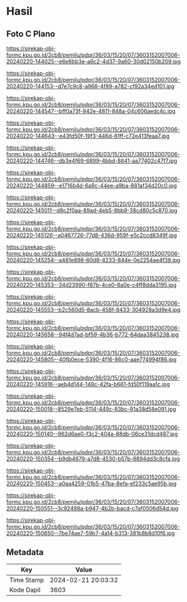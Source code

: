 # Hasil

## Foto C Plano

https://sirekap-obj-formc.kpu.go.id/2cb8/pemilu/pdpr/36/03/15/20/07/3603152007006-20240220-144025--e6e6bb3e-a6c2-4d37-9a60-30d02150b209.jpg

https://sirekap-obj-formc.kpu.go.id/2cb8/pemilu/pdpr/36/03/15/20/07/3603152007006-20240220-144153--d7e7c9c8-a968-4f89-a782-cf92a34ed101.jpg

https://sirekap-obj-formc.kpu.go.id/2cb8/pemilu/pdpr/36/03/15/20/07/3603152007006-20240220-144547--bff0a73f-942e-4811-848a-04c606aedc4c.jpg

https://sirekap-obj-formc.kpu.go.id/2cb8/pemilu/pdpr/36/03/15/20/07/3603152007006-20240220-144643--e43fd50f-19f3-446d-81ff-c72e413feaa7.jpg

https://sirekap-obj-formc.kpu.go.id/2cb8/pemilu/pdpr/36/03/15/20/07/3603152007006-20240220-144746--db3e4f69-6899-4bbd-8641-aa77402c47f7.jpg

https://sirekap-obj-formc.kpu.go.id/2cb8/pemilu/pdpr/36/03/15/20/07/3603152007006-20240220-144859--e1716b4d-6a9c-44ee-a9ba-881af34d20c0.jpg

https://sirekap-obj-formc.kpu.go.id/2cb8/pemilu/pdpr/36/03/15/20/07/3603152007006-20240220-145011--d8c2f0aa-89ad-4eb5-8bb9-38cd80c5c870.jpg

https://sirekap-obj-formc.kpu.go.id/2cb8/pemilu/pdpr/36/03/15/20/07/3603152007006-20240220-145126--a0467726-77d8-436d-959f-e5c2ccd8349f.jpg

https://sirekap-obj-formc.kpu.go.id/2cb8/pemilu/pdpr/36/03/15/20/07/3603152007006-20240220-145254--a481e898-60d8-4233-844e-0e2254ae4f38.jpg

https://sirekap-obj-formc.kpu.go.id/2cb8/pemilu/pdpr/36/03/15/20/07/3603152007006-20240220-145353--34d23990-f87b-4ce0-8a0e-c4ff8dda3195.jpg

https://sirekap-obj-formc.kpu.go.id/2cb8/pemilu/pdpr/36/03/15/20/07/3603152007006-20240220-145553--b2c560d5-8acb-458f-8433-304928a3d9e4.jpg

https://sirekap-obj-formc.kpu.go.id/2cb8/pemilu/pdpr/36/03/15/20/07/3603152007006-20240220-145658--94f4d7ad-bf59-4b36-b772-64daa3845238.jpg

https://sirekap-obj-formc.kpu.go.id/2cb8/pemilu/pdpr/36/03/15/20/07/3603152007006-20240220-145805--40fb0ece-5390-4f16-86c0-aae774994f86.jpg

https://sirekap-obj-formc.kpu.go.id/2cb8/pemilu/pdpr/36/03/15/20/07/3603152007006-20240220-145916--aeb4d144-148c-42fa-b661-fd50f119aa1c.jpg

https://sirekap-obj-formc.kpu.go.id/2cb8/pemilu/pdpr/36/03/15/20/07/3603152007006-20240220-150018--8529e7eb-5114-449c-83bc-91a38d58e091.jpg

https://sirekap-obj-formc.kpu.go.id/2cb8/pemilu/pdpr/36/03/15/20/07/3603152007006-20240220-150140--962d6ae0-f3c2-404a-88db-06ce31dcd487.jpg

https://sirekap-obj-formc.kpu.go.id/2cb8/pemilu/pdpr/36/03/15/20/07/3603152007006-20240220-150354--b9db4879-a7d8-4530-b57b-8894dd3c8cfa.jpg

https://sirekap-obj-formc.kpu.go.id/2cb8/pemilu/pdpr/36/03/15/20/07/3603152007006-20240220-150453--a0aa4259-01b5-47ba-8efa-ef233c5ae95b.jpg

https://sirekap-obj-formc.kpu.go.id/2cb8/pemilu/pdpr/36/03/15/20/07/3603152007006-20240220-150551--3c92498a-b947-4b2b-bacd-c7af0506d54d.jpg

https://sirekap-obj-formc.kpu.go.id/2cb8/pemilu/pdpr/36/03/15/20/07/3603152007006-20240220-150650--7be74ae7-59b7-4a14-b313-381b8b8d10f6.jpg


## Metadata

| Key        | Value               |
| ---------- | ------------------- |
| Time Stamp | 2024-02-21 20:03:32 |
| Kode Dapil | 3603                |



